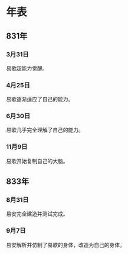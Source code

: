 # 年表

## 831年
### 3月31日
易歌超能力觉醒。

### 4月25日
易歌逐渐适应了自己的能力。

### 6月30日
易歌几乎完全理解了自己的能力。

### 11月9日
易歌开始复制自己的大脑。

## 833年
### 8月31日
易安完全建造并测试完成。

### 9月7日
易安解析并仿制了易歌的身体，改造为自己的身体。
